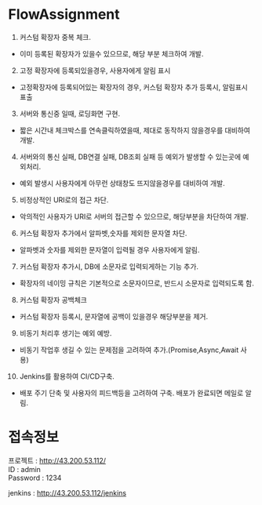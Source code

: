 # FlowAssignment
1. 커스텀 확장자 중복 체크.  
- 이미 등록된 확장자가 있을수 있으므로, 해당 부분 체크하여 개발.  
  
2. 고정 확장자에 등록되있을경우, 사용자에게 알림 표시  
- 고정확장자에 등록되어있는 확장자의 경우, 커스텀 확장자 추가 등록시, 알림표시 표출

3. 서버와 통신중 일때, 로딩화면 구현.  
- 짧은 시간내 체크박스를 연속클릭하였을때, 제대로 동작하지 않을경우를 대비하여 개발.

4. 서버와의 통신 실패, DB연결 실패, DB조회 실패 등 예외가 발생할 수 있는곳에 예외처리.  
- 예외 발생시 사용자에게 아무런 상태창도 뜨지않을경우를 대비하여 개발.

5. 비정상적인 URI로의 접근 차단.  
- 악의적인 사용자가 URI로 서버의 접근할 수 있으므로, 해당부분을 차단하여 개발.

6. 커스텀 확장자 추가에서 알파벳,숫자를 제외한 문자열 차단.  
- 알파벳과 숫자를 제외한 문자열이 입력될 경우 사용자에게 알림.  

7. 커스텀 확장자 추가시, DB에 소문자로 입력되게하는 기능 추가.  
- 확장자의 네이밍 규칙은 기본적으로 소문자이므로, 반드시 소문자로 입력되도록 함.
  
8. 커스텀 확장자 공백체크
- 커스텀 확장자 등록시, 문자열에 공백이 있을경우 해당부분을 제거.

9. 비동기 처리후 생기는 예외 예방.  
- 비동기 작업후 생길 수 있는 문제점을 고려하여 추가.(Promise,Async,Await 사용)

10. Jenkins를 활용하여 CI/CD구축.
- 배포 주기 단축 및 사용자의 피드백등을 고려하여 구축.  배포가 완료되면 메일로 알림.




# 접속정보
프로젝트 : http://43.200.53.112/  
ID : admin  
Password : 1234
  
jenkins : http://43.200.53.112/jenkins
